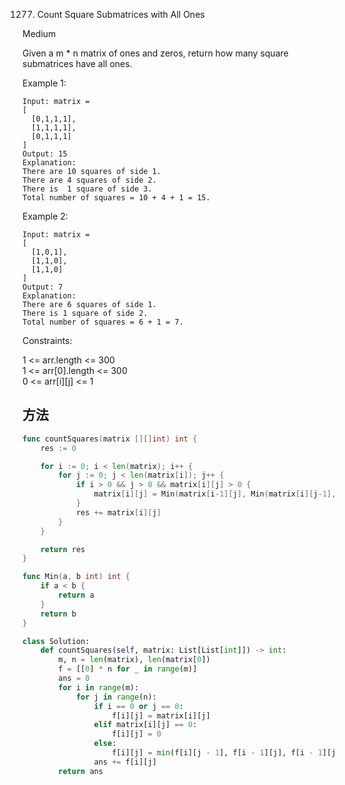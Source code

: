 1277. Count Square Submatrices with All Ones


Medium


Given a m * n matrix of ones and zeros, return how many square submatrices have all ones.

 

Example 1:

```
Input: matrix =
[
  [0,1,1,1],
  [1,1,1,1],
  [0,1,1,1]
]
Output: 15
Explanation: 
There are 10 squares of side 1.
There are 4 squares of side 2.
There is  1 square of side 3.
Total number of squares = 10 + 4 + 1 = 15.
```

Example 2:

```
Input: matrix = 
[
  [1,0,1],
  [1,1,0],
  [1,1,0]
]
Output: 7
Explanation: 
There are 6 squares of side 1.  
There is 1 square of side 2. 
Total number of squares = 6 + 1 = 7.
```

Constraints:

1 <= arr.length <= 300   
1 <= arr[0].length <= 300   
0 <= arr[i][j] <= 1


## 方法


```go
func countSquares(matrix [][]int) int {
	res := 0

	for i := 0; i < len(matrix); i++ {
		for j := 0; j < len(matrix[i]); j++ {
			if i > 0 && j > 0 && matrix[i][j] > 0 {
				matrix[i][j] = Min(matrix[i-1][j], Min(matrix[i][j-1], matrix[i-1][j-1])) + 1
			}
			res += matrix[i][j]
		}
	}

	return res
}

func Min(a, b int) int {
	if a < b {
		return a
	}
	return b
}

```


```python
class Solution:
    def countSquares(self, matrix: List[List[int]]) -> int:
        m, n = len(matrix), len(matrix[0])
        f = [[0] * n for _ in range(m)]
        ans = 0
        for i in range(m):
            for j in range(n):
                if i == 0 or j == 0:
                    f[i][j] = matrix[i][j]
                elif matrix[i][j] == 0:
                    f[i][j] = 0
                else:
                    f[i][j] = min(f[i][j - 1], f[i - 1][j], f[i - 1][j - 1]) + 1
                ans += f[i][j]
        return ans
```